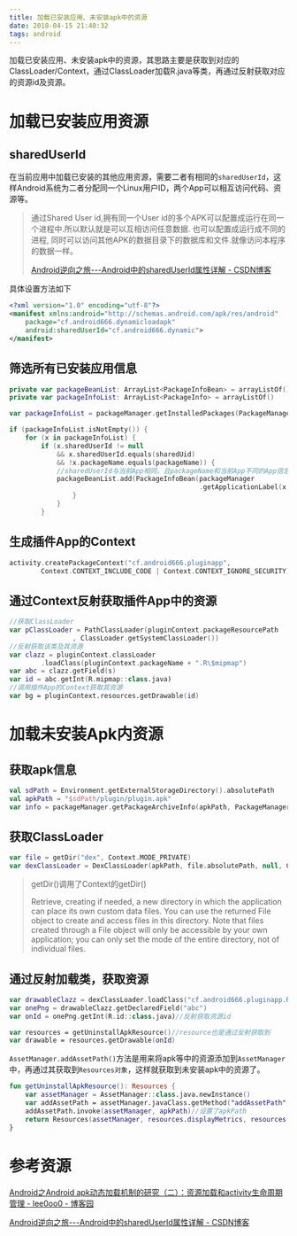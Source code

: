 ```yaml
---
title: 加载已安装应用、未安装apk中的资源
date: 2018-04-15 21:40:32
tags: android
---
```


 加载已安装应用、未安装apk中的资源，其思路主要是获取到对应的ClassLoader/Context，通过ClassLoader加载R.java等类，再通过反射获取对应的资源id及资源。

# 加载已安装应用资源

## sharedUserId

在当前应用中加载已安装的其他应用资源，需要二者有相同的`sharedUserId`，这样Android系统为二者分配同一个Linux用户ID，两个App可以相互访问代码、资源等。

> 通过Shared User id,拥有同一个User id的多个APK可以配置成运行在同一个进程中.所以默认就是可以互相访问任意数据. 也可以配置成运行成不同的进程, 同时可以访问其他APK的数据目录下的数据库和文件.就像访问本程序的数据一样。
>
> [Android逆向之旅---Android中的sharedUserId属性详解 - CSDN博客]( https://blog.csdn.net/jiangwei0910410003/article/details/51316688)

具体设置方法如下

```xml
<?xml version="1.0" encoding="utf-8"?>
<manifest xmlns:android="http://schemas.android.com/apk/res/android"
    package="cf.android666.dynamicloadapk"
    android:sharedUserId="cf.android666.dynamic">
</manifest>
```

## 筛选所有已安装应用信息

```kotlin
private var packageBeanList: ArrayList<PackageInfoBean> = arrayListOf()
private var packageInfoList: ArrayList<PackageInfo> = arrayListOf()

var packageInfoList = packageManager.getInstalledPackages(PackageManager.GET_UNINSTALLED_PACKAGES) as ArrayList<PackageInfo>

if (packageInfoList.isNotEmpty()) {
    for (x in packageInfoList) {
        if (x.sharedUserId != null
            && x.sharedUserId.equals(sharedUid)
            && !x.packageName.equals(packageName)) {
            //sharedUserId与当前App相同，且packageName和当前App不同的App信息，即插件App
            packageBeanList.add(PackageInfoBean(packageManager
                                                .getApplicationLabel(x.applicationInfo).toString(), x.packageName))
                }
            }
        }
```

## 生成插件App的Context

```kotlin
activity.createPackageContext("cf.android666.pluginapp",
        Context.CONTEXT_INCLUDE_CODE | Context.CONTEXT_IGNORE_SECURITY)
```

## 通过Context反射获取插件App中的资源

```kotlin
//获取ClassLoader
var pClassLoader = PathClassLoader(pluginContext.packageResourcePath
                , ClassLoader.getSystemClassLoader())
//反射获取该类及其资源
var clazz = pluginContext.classLoader
        .loadClass(pluginContext.packageName + ".R\$mipmap")
var abc = clazz.getField(s)
var id = abc.getInt(R.mipmap::class.java)
//调用插件App的Context获取其资源
var bg = pluginContext.resources.getDrawable(id)
```

# 加载未安装Apk内资源

## 获取apk信息

```kotlin
val sdPath = Environment.getExternalStorageDirectory().absolutePath
val apkPath = "$sdPath/plugin/plugin.apk"
var info = packageManager.getPackageArchiveInfo(apkPath, PackageManager.GET_ACTIVITIES)//获取未安装apk的packageInfo
```

## 获取ClassLoader

```kotlin
var file = getDir("dex", Context.MODE_PRIVATE)
var dexClassLoader = DexClassLoader(apkPath, file.absolutePath, null, ClassLoader.getSystemClassLoader())
```

> getDir()调用了Context的getDir()
>
> Retrieve, creating if needed, a new directory in which the application can place its own custom data files.  You can use the returned File object to create and access files in this directory.  Note that files created through a File object will only be accessible by your own application; you can only set the mode of the entire directory, not of individual files.

## 通过反射加载类，获取资源

```kotlin
var drawableClazz = dexClassLoader.loadClass("cf.android666.pluginapp.R\$drawable")
var onePng = drawableClazz.getDeclaredField("abc")
var onId = onePng.getInt(R.id::class.java)//反射获取资源id

var resources = getUninstallApkResource()//resource也是通过反射获取到
var drawable = resources.getDrawable(onId)
```

`AssetManager.addAssetPath()`方法是用来将apk等中的资源添加到`AssetManager`中，再通过其获取到`Resources对象`，这样就获取到未安装apk中的资源了。

```kotlin
fun getUninstallApkResource(): Resources {
    var assetManager = AssetManager::class.java.newInstance()
    var addAssetPath = assetManager.javaClass.getMethod("addAssetPath",String::class.java)
    addAssetPath.invoke(assetManager, apkPath)//设置了apkPath
    return Resources(assetManager, resources.displayMetrics, resources.configuration)
}
```

# 参考资源

[Android之Android apk动态加载机制的研究（二）：资源加载和activity生命周期管理 - lee0oo0 - 博客园  ](https://www.cnblogs.com/lee0oo0/p/3665066.html)

[Android逆向之旅---Android中的sharedUserId属性详解 - CSDN博客]( https://blog.csdn.net/jiangwei0910410003/article/details/51316688)